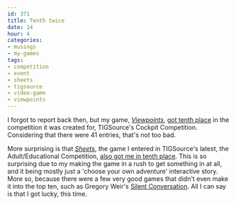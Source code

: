 ```yaml
---
id: 371
title: Tenth twice
date: 14
hour: 4
categories:
- musings
- my-games
tags:
- competition
- event
- sheets
- tigsource
- video-game
- viewpoints
---
```


I forgot to report back then, but my game, [_Viewpoints_](http://blog.agj.cl/tag/viewpoints/), [got tenth place](http://tigsource.com/articles/2009/05/04/cockpit-compo-results) in the competition it was created for, TIGSource's Cockpit Competition. Considering that there were 41 entries, that's not too bad.

More surprising is that _[Sheets](http://blog.agj.cl/tag/sheets/)_, the game I entered in TIGSource's latest, the Adult/Educational Competition, [also got me in tenth place](http://tigsource.com/articles/2009/09/10/adult-educational-compo-results). This is so surprising due to my making the game in a rush to get something in at all, and it being mostly just a 'choose your own adventure' interactive story. More so, because there were a few very good games that didn't even make it into the top ten, such as Gregory Weir's [Silent Conversation](http://forums.tigsource.com/index.php?topic=7192.0). All I can say is that I got lucky, this time.
